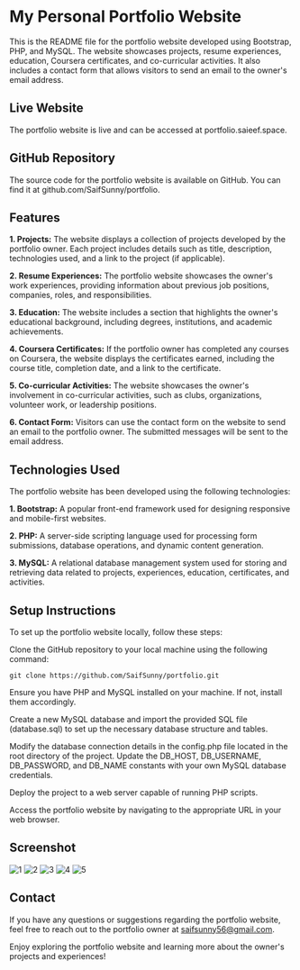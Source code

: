 # My Personal Portfolio Website

This is the README file for the portfolio website developed using Bootstrap, PHP, and MySQL. The website showcases projects, resume experiences, education, Coursera certificates, and co-curricular activities. It also includes a contact form that allows visitors to send an email to the owner's email address.

## Live Website
The portfolio website is live and can be accessed at portfolio.saieef.space.

## GitHub Repository
The source code for the portfolio website is available on GitHub. You can find it at github.com/SaifSunny/portfolio.

## Features
  **1. Projects:** The website displays a collection of projects developed by the portfolio owner. Each project includes details such as title, description, technologies used, and a link to the project (if applicable).
  
  **2. Resume Experiences:** The portfolio website showcases the owner's work experiences, providing information about previous job positions, companies, roles, and responsibilities.
  
  **3. Education:** The website includes a section that highlights the owner's educational background, including degrees, institutions, and academic achievements.
  
  **4. Coursera Certificates:** If the portfolio owner has completed any courses on Coursera, the website displays the certificates earned, including the course title, completion date, and a link to the certificate.
  
  **5. Co-curricular Activities:** The website showcases the owner's involvement in co-curricular activities, such as clubs, organizations, volunteer work, or leadership positions.
  
  **6. Contact Form:** Visitors can use the contact form on the website to send an email to the portfolio owner. The submitted messages will be sent to the email address.

## Technologies Used
The portfolio website has been developed using the following technologies:

  **1. Bootstrap:** A popular front-end framework used for designing responsive and mobile-first websites.
  
  **2. PHP:** A server-side scripting language used for processing form submissions, database operations, and dynamic content generation.
  
  **3. MySQL:** A relational database management system used for storing and retrieving data related to projects, experiences, education, certificates, and activities.

## Setup Instructions
  To set up the portfolio website locally, follow these steps:
  
  Clone the GitHub repository to your local machine using the following command:
  
  ``` git clone https://github.com/SaifSunny/portfolio.git ```
  
  Ensure you have PHP and MySQL installed on your machine. If not, install them accordingly.
  
  Create a new MySQL database and import the provided SQL file (database.sql) to set up the necessary database structure and tables.
  
  Modify the database connection details in the config.php file located in the root directory of the project. Update the DB_HOST, DB_USERNAME, DB_PASSWORD, and DB_NAME constants with your own MySQL database credentials.
  
  Deploy the project to a web server capable of running PHP scripts.
  
  Access the portfolio website by navigating to the appropriate URL in your web browser.
## Screenshot
![1](https://github.com/SaifSunny/portfolio/assets/72490093/d9dc6010-04aa-4389-9809-73f4c375963c)
![2](https://github.com/SaifSunny/portfolio/assets/72490093/d69137dc-2602-4ba9-a7ed-60cb32add3ba)
![3](https://github.com/SaifSunny/portfolio/assets/72490093/aabd1d73-204d-4c92-af3e-5859eaec98ca)
![4](https://github.com/SaifSunny/portfolio/assets/72490093/f2b51fd6-ad1a-4529-8901-9f3f3d7d2c8c)
![5](https://github.com/SaifSunny/portfolio/assets/72490093/110233c9-f621-461f-8f0e-4963ae141ba6)

## Contact
If you have any questions or suggestions regarding the portfolio website, feel free to reach out to the portfolio owner at saifsunny56@gmail.com.

Enjoy exploring the portfolio website and learning more about the owner's projects and experiences!
